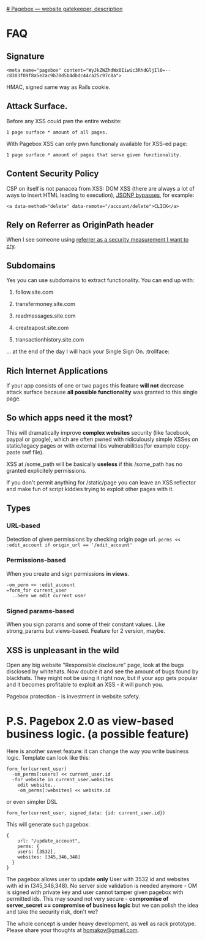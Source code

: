 [# Pagebox — website gatekeeper, description](http://homakov.blogspot.com/2013/02/pagebox-website-gatekeeper.html)

# FAQ

## Signature
```
<meta name="pagebox" content="WyJkZWZhdWx0Iiwic3RhdGljIl0=--c8303f09f8a5e2ac9b70d5b4dbdc44ca25c97c8a">
```
HMAC, signed same way as Rails cookie.

## Attack Surface.
Before any XSS could pwn the entire website:

`1 page surface * amount of all pages.`

With Pagebox XSS can only pwn functionaly available for XSS-ed page: 

`1 page surface * amount of pages that serve given functionality.`

## Content Security Policy

CSP on itself is not panacea from XSS: DOM XSS (there are always a lot of ways to insert HTML leading to execution), [JSONP bypasses](http://homakov.blogspot.com/2013/02/are-you-sure-you-use-jsonp-properly.html), for example:
```
<a data-method="delete" data-remote="/account/delete">CLICK</a>
```

## Rely on Referrer as OriginPath header

When I see someone using [referrer as a security measurement I want to cry](http://homakov.blogspot.com/2012/04/playing-with-referer-origin-disquscom.html).

## Subdomains

Yes you can use subdomains to extract functionality. You can end up with:

1) follow.site.com

2) transfermoney.site.com

3) readmessages.site.com

4) createapost.site.com

5) transactionhistory.site.com

... at the end of the day I will hack your Single Sign On. :trollface:

## Rich Internet Applications

If your app consists of one or two pages this feature **will not** decrease attack surface because **all possible functionality** was granted to this single page.

## So which apps need it the most?

This will dramatically improve **complex websites** security (like facebook, paypal or google), which are often pwned with ridiculously simple XSSes on static/legacy pages or with external libs vulnerabilities(for example copy-paste swf file).

XSS at /some_path will be basically **useless** if this /some_path has no granted explicitely permissions. 

If you don't permit anything for /static/page you can leave an XSS reflector and make fun of script kiddies trying to exploit other pages with it.

## Types

### URL-based

Detection of given permissions by checking origin page url. 
`perms << :edit_account if origin_url == '/edit_account'`

### Permissions-based

When you create and sign permissions **in views**.
```
-om_perm << :edit_account
=form_for current_user
  ..here we edit current user
```
### Signed params-based
When you sign params and some of their constant values. Like strong_params but views-based. Feature for 2 version, maybe.

## XSS is unpleasant in the wild

Open any big website "Responsible disclosure" page, look at the bugs disclosed by whitehats. Now double it and see the amount of bugs found by blackhats. They might not be using it right now, but if your app gets popular and it becomes profitable to exploit an XSS - it will punch you. 

Pagebox protection - is investment in website safety.

# P.S. Pagebox 2.0 as view-based business logic. (a possible feature)
Here is another sweet feature: it can change the way you write business logic. Template can look like this:
```
form_for(current_user)
  -om_perms[:users] << current_user.id
  -for website in current_user.websites 
    edit website..
    -om_perms[:websites] << website.id
```
or even simpler DSL
```
form_for(current_user, signed_data: {id: current_user.id})
```
This will generate such pagebox:
```
{
	url: "/update_account",
	perms: {
    users: [3532],
    websites: [345,346,348] 
  }
}
```
The pagebox allows user to update **only** User with 3532 id and websites with id in (345,346,348). No server side validation is needed anymore - OM is signed with private key and user cannot tamper given pagebox with permitted ids. This may sound not very secure - **compromise of server_secret == compromise of business logic** but we can polish the idea and take the security risk, don't we?

The whole concept is under heavy development, as well as rack prototype. Please share your thoughts at homakov@gmail.com. 